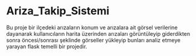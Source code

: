 # Ariza_Takip_Sistemi
Bu proje bir ilçedeki arızaların konum ve arızalara ait görsel verilerine dayanarak kullanıcıların harita üzerinden arızaları görüntüleyip giderdikten sonra öncesi/sonrası şeklinde görseller yükleyip bunları analiz etmeye yarayan flask temelli bir projedir.
